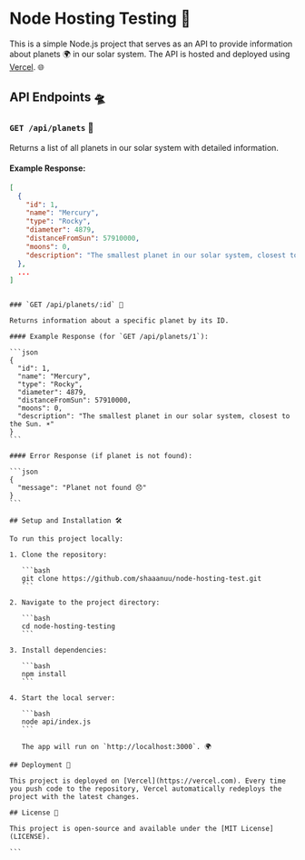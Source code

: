 # Node Hosting Testing 🚀

This is a simple Node.js project that serves as an API to provide information about planets 🌍 in our solar system. The API is hosted and deployed using [Vercel](https://vercel.com). 🌐

## API Endpoints 🛸

### `GET /api/planets` 🌌

Returns a list of all planets in our solar system with detailed information.

#### Example Response:

```json
[
  {
    "id": 1,
    "name": "Mercury",
    "type": "Rocky",
    "diameter": 4879,
    "distanceFromSun": 57910000,
    "moons": 0,
    "description": "The smallest planet in our solar system, closest to the Sun. ☀️"
  },
  ...
]
```
````

### `GET /api/planets/:id` 🌠

Returns information about a specific planet by its ID.

#### Example Response (for `GET /api/planets/1`):

```json
{
  "id": 1,
  "name": "Mercury",
  "type": "Rocky",
  "diameter": 4879,
  "distanceFromSun": 57910000,
  "moons": 0,
  "description": "The smallest planet in our solar system, closest to the Sun. ☀️"
}
```

#### Error Response (if planet is not found):

```json
{
  "message": "Planet not found 😞"
}
```

## Setup and Installation 🛠️

To run this project locally:

1. Clone the repository:

   ```bash
   git clone https://github.com/shaaanuu/node-hosting-test.git
   ```

2. Navigate to the project directory:

   ```bash
   cd node-hosting-testing
   ```

3. Install dependencies:

   ```bash
   npm install
   ```

4. Start the local server:

   ```bash
   node api/index.js
   ```

   The app will run on `http://localhost:3000`. 🌍

## Deployment 🚀

This project is deployed on [Vercel](https://vercel.com). Every time you push code to the repository, Vercel automatically redeploys the project with the latest changes.

## License 📄

This project is open-source and available under the [MIT License](LICENSE).

```
